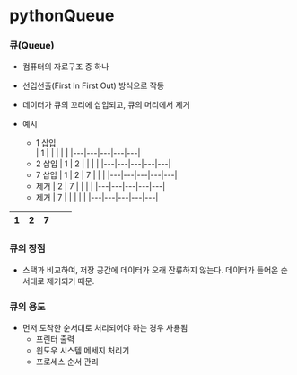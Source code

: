 # pythonQueue

### 큐(Queue)

  * 컴퓨터의 자료구조 중 하나
  * 선입선출(First In First Out) 방식으로 작동
  * 데이터가 큐의 꼬리에 삽입되고, 큐의 머리에서 제거
 
  * 예시
     * 1 삽입     
        | 1 |   |   |   |   |
        |---|---|---|---|---|
     * 2 삽입
        | 1 | 2 |   |   |   |
        |---|---|---|---|---|
     * 7 삽입
        | 1 | 2 | 7 |   |   |
        |---|---|---|---|---|
     * 제거
        | 2 | 7 |   |   |   |
        |---|---|---|---|---|
     * 제거
        | 7 |   |   |   |   |
        |---|---|---|---|---|
  
  
  | 1 | 2 | 7 |   |   |
|---|---|---|---|---|
### 큐의 장점

   * 스택과 비교하여, 저장 공간에 데이터가 오래 잔류하지 않는다. 데이터가 들어온 순서대로 제거되기 때문.
  
### 큐의 용도
  
  * 먼저 도착한 순서대로 처리되어야 하는 경우 사용됨
     * 프린터 출력
     * 윈도우 시스템 메세지 처리기
     * 프로세스 순서 관리
